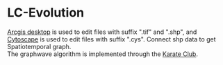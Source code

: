 # LC-Evolution
[Arcgis desktop](https://www.esri.com/en-us/arcgis/products/arcgis-desktop/overview) is used to edit files with suffix ".tif" and ".shp", and [Cytoscape](https://cytoscape.org/) is used to edit files with suffix ".cys".
Connect shp data to get Spatiotemporal graph.  
The graphwave algorithm is implemented through the [Karate Club](https://github.com/benedekrozemberczki/karateclub).
